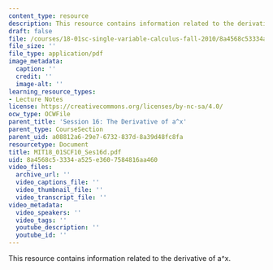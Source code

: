 ```yaml
---
content_type: resource
description: This resource contains information related to the derivative of a^x.
draft: false
file: /courses/18-01sc-single-variable-calculus-fall-2010/8a4568c53334a525e3607584816aa460_MIT18_01SCF10_Ses16d.pdf
file_size: ''
file_type: application/pdf
image_metadata:
  caption: ''
  credit: ''
  image-alt: ''
learning_resource_types:
- Lecture Notes
license: https://creativecommons.org/licenses/by-nc-sa/4.0/
ocw_type: OCWFile
parent_title: 'Session 16: The Derivative of a^x'
parent_type: CourseSection
parent_uid: a08812a6-29e7-6732-837d-8a39d48fc8fa
resourcetype: Document
title: MIT18_01SCF10_Ses16d.pdf
uid: 8a4568c5-3334-a525-e360-7584816aa460
video_files:
  archive_url: ''
  video_captions_file: ''
  video_thumbnail_file: ''
  video_transcript_file: ''
video_metadata:
  video_speakers: ''
  video_tags: ''
  youtube_description: ''
  youtube_id: ''
---
```

This resource contains information related to the derivative of a^x.